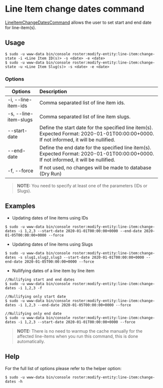 # Line Item change dates command

[LineItemChangeDatesCommand](../../src/Command/ModifyEntity/LineItem/LineItemChangeDatesCommand.php) allows the user to
set start and end date for line-item(s).

## Usage
```shell script
$ sudo -u www-data bin/console roster:modify-entity:line-item:change-state -i <Line Item ID(s)> -s <date> -e <date>
$ sudo -u www-data bin/console roster:modify-entity:line-item:change-state -u <Line Item Slug(s)> -s <date> -e <date>
```
### Options

| Options               | Description                                                                                                                             |
| ----------------------|:----------------------------------------------------------------------------------------------------------------------------------------|
| -i, --line-item-ids   | Comma separated list of line item ids.                                                                                                  |
| -s, --line-item-slugs | Comma separated list of line item slugs.                                                                                                |
| --start-date          | Define the start date for the specified line item(s). Expected Format: 2020-01-01T00:00:00+0000. If not informed, it will be nullified. |
| --end-date            | Define the end date for the specified line item(s). Expected Format: 2020-01-01T00:00:00+0000. If not informed, it will be nullified.   |
| -f, --force           | If not used, no changes will be made to database (Dry Run)                                                                              |

> **NOTE:** You need to specify at least one of the parameters (IDs or Slugs).

## Examples
- Updating dates of line items using IDs
```shell script
$ sudo -u www-data bin/console roster:modify-entity:line-item:change-dates -i 1,2,3 --start-date 2020-01-01T00:00:00+0000 --end-date 2020-01-05T00:00:00+0000 --force
```
- Updating dates of line items using Slugs
```shell script
$ sudo -u www-data bin/console roster:modify-entity:line-item:change-dates -s slug1,slug2,slug3 --start-date 2020-01-01T00:00:00+0000 --end-date 2020-01-05T00:00:00+0000 --force
```
- Nullifying dates of a line item by line item
```shell script
//Nullifying start and end dates
$ sudo -u www-data bin/console roster:modify-entity:line-item:change-dates -i 1,2,3 -f

//Nullifying only start date
$ sudo -u www-data bin/console roster:modify-entity:line-item:change-dates -i 1,2,3 --end-date 2020-01-05T00:00:00+0000 --force

//Nullifying only end date
$ sudo -u www-data bin/console roster:modify-entity:line-item:change-dates -i 1,2,3 --start-date 2020-01-01T00:00:00+0000 --force
```

> **NOTE:** There is no need to warmup the cache manually for the affected line-items when you run this command,
>this is done automatically.

## Help
For the full list of options please refer to the helper option:
```shell script
$ sudo -u www-data bin/console roster:modify-entity:line-item:change-dates -h
